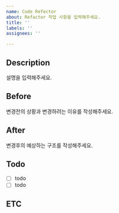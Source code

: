 ```yaml
---
name: Code Refector
about: Refactor 작업 사항을 입력해주세요.
title: ''
labels: ''
assignees: ''

---
```


## Description
설명을 입력해주세요.


## Before
변경전의 상황과 변경하려는 이유를 작성해주세요.


## After
변경후의 예상하는 구조를 작성해주세요.


## Todo
- [ ] todo
- [ ] todo

## ETC

